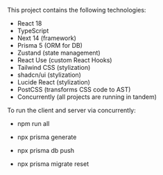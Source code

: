 This project contains the following technologies:
- React 18
- TypeScript
- Next 14 (framework)
- Prisma 5 (ORM for DB)
- Zustand (state management)
- React Use (custom React Hooks)
- Tailwind CSS (stylization)
- shadcn/ui (stylization)
- Lucide React (stylization)
- PostCSS (transforms CSS code to AST)
- Concurrently (all projects are running in tandem)

To run the client and server via concurrently:
- npm run all

- npx prisma generate
- npx prisma db push
- npx prisma migrate reset